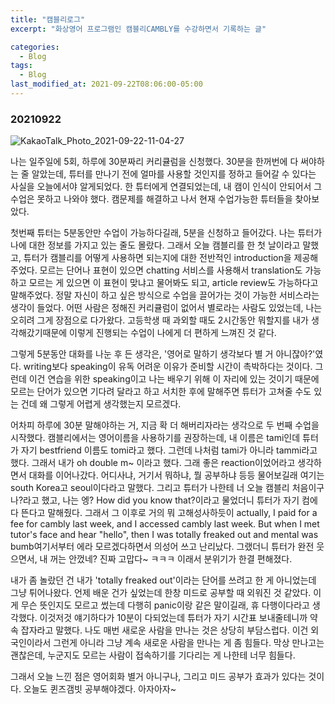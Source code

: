 ```yaml
---
title: "캠블리로그"
excerpt: "화상영어 프로그램인 캠블리CAMBLY를 수강하면서 기록하는 글"

categories:
  - Blog
tags:
  - Blog
last_modified_at: 2021-09-22T08:06:00-05:00
---
```

### 20210922
![KakaoTalk_Photo_2021-09-22-11-04-27](https://user-images.githubusercontent.com/69496570/134272038-00f217d6-792e-476f-8491-2a7f717a097e.jpeg)

나는 일주일에 5회, 하루에 30분짜리 커리큘럼을 신청했다. 30분을 한꺼번에 다 써야하는 줄 알았는데, 튜터를 만나기 전에 얼마를 사용할 것인지를 정하고 들어갈 수 있다는 사실을 오늘에서야 알게되었다.
한 튜터에게 연결되었는데, 내 캠이 인식이 안되어서 그 수업은 못하고 나와야 했다. 캠문제를 해결하고 나서 현재 수업가능한 튜터들을 찾아보았다.

첫번째 튜터는 5분동안만 수업이 가능하다길래, 5분을 신청하고 들어갔다. 나는 튜터가 나에 대한 정보를 가지고 있는 줄도 몰랐다. 그래서 오늘 캠블리를 한 첫 날이라고 말했고, 튜터가 캠블리를 어떻게 사용하면 되는지에 대한
전반적인 introduction을 제공해주었다. 모르는 단어나 표현이 있으면 chatting 서비스를 사용해서 translation도 가능하고 모르는 게 있으면 이 표현이 맞냐고 물어봐도 되고, article review도 가능하다고 말해주었다.
정말 자신이 하고 싶은 방식으로 수업을 끌어가는 것이 가능한 서비스라는 생각이 들었다. 어떤 사람은 정해진 커리큘럼이 없어서 별로라는 사람도 있었는데, 나는 오히려 그게 장점으로 다가왔다.
고등학생 때 과외할 때도 2시간동안 뭐할지를 내가 생각해갔기때문에 이렇게 진행되는 수업이 나에게 더 편하게 느껴진 것 같다.

그렇게 5분동안 대화를 나눈 후 든 생각은, '영어로 말하기 생각보다 별 거 아니잖아?'였다. writing보다 speaking이 유독 어려운 이유가 준비할 시간이 촉박하다는 것이다. 그런데 이건 연습을 위한 speaking이고 나는 배우기 위해 이 자리에 있는 것이기 때문에 모르는 단어가 있으면 기다려 달라고 하고 서치한 후에 말해주면 튜터가 고쳐줄 수도 있는 건데 왜 그렇게 어렵게 생각했는지 모르겠다.

어차피 하루에 30분 말해야하는 거, 지금 확 더 해버리자라는 생각으로 두 번째 수업을 시작했다. 캠블리에서는 영어이름을 사용하기를 권장하는데, 내 이름은 tami인데 튜터가 자기 bestfriend 이름도 tomi라고 했다. 그런데 나처럼 tami가 아니라 tammi라고 했다. 그래서 내가 oh double m~ 이라고 했다. 그래 좋은 reaction이었어라고 생각하면서 대화를 이어나갔다. 어디사냐, 거기서 뭐하냐, 뭘 공부하냐 등등 물어보길래 여기는 south Korea고 seoul이다라고 말했다. 그리고 튜터가 나한테 너 오늘 캠블리 처음이구나?라고 했고, 나는 엥? How did you know that?이라고 물었더니 튜터가 자기 컴에 다 뜬다고 말해줬다. 그래서 그 이후로 거의 뭐 고해성사하듯이 actually, I paid for a fee for cambly last week, and I accessed cambly last week. But when I met tutor's face and hear "hello", then I was totally freaked out and mental was bumb여기서부터 에라 모르겠다하면서 의성어 쓰고 난리났다. 그랬더니 튜터가 완전 웃으면서, 내 꺼는 안껐네? 진짜 고맙다~ ㅋㅋㅋ 이래서 분위기가 한결 편해졌다.

내가 좀 놀랐던 건 내가 'totally freaked out'이라는 단어를 쓰려고 한 게 아니었는데 그냥 튀어나왔다. 언제 배운 건가 싶었는데 한창 미드로 공부할 때 외워진 것 같았다. 이게 무슨 뜻인지도 모르고 썼는데 다행히 panic이랑 같은 말이길래, 휴 다행이다라고 생각했다. 이것저것 얘기하다가 10분이 다되었는데 튜터가 자기 시간표 보내줄테니까 약속 잡자라고 말했다. 나도 매번 새로운 사람을 만나는 것은 상당히 부담스럽다. 이건 외국인이라서 그런게 아니라 그냥 계속 새로운 사람을 만나는 게 좀 힘들다. 막상 만나고는 괜찮은데, 누군지도 모르는 사람이 접속하기를 기다리는 게 나한테 너무 힘들다.

그래서 오늘 느낀 점은 영어회화 별거 아니구나, 그리고 미드 공부가 효과가 있다는 것이다. 오늘도 퀸즈갬빗 공부해야겠다. 아자아자~

